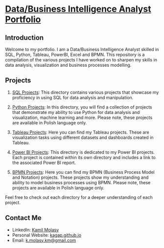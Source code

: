 # [Data/Business Intelligence Analyst Portfolio](https://github.com/kagap)

## Introduction
Welcome to my portfolio. I am a Data/Business Intelligence Analyst skilled in SQL, Python, Tableau, PowerBI, Excel and BPMN. This repository is a compilation of the various projects I have worked on to sharpen my skills in data analysis, visualization and business processes modelling.

## Projects

1. [SQL Projects](https://github.com/kagap/sql_projects): This directory contains various projects that showcase my proficiency in using SQL for data analysis and manipulation.

2. [Python Projects](https://github.com/kagap/python_study): In this directory, you will find a collection of projects that demonstrate my ability to use Python for data analysis and visualization, machine learning and more. Please note, these projects are available in Polish language only.

3. [Tableau Projects](https://github.com/kagap/tableau_project): Here you can find my Tableau projects. These are visualization tasks using different datasets and dashboards created in Tableau.

4. [Power BI Projects](https://github.com/kagap/powerbi): This directory is dedicated to my Power BI projects. Each project is contained within its own directory and includes a link to the associated Power BI report.

5. [BPMN Projects](https://github.com/kagap/bpmn): Here you can find my BPMN (Business Process Model and Notation) projects. These projects show my understanding and ability to model business processes using BPMN. Please note, these projects are available in Polish language only.

Feel free to check out each directory for a deeper understanding of each project.

## Contact Me

- LinkedIn: [Kamil Molasy](https://linkedin.com/in/kamil-molasy-5b8445165)
- Personal Website: [kagap.github.io](https://kagap.github.io/)
- Email: [k.molasy.km@gmail.com](mailto:k.molasy.km@gmail.com)
